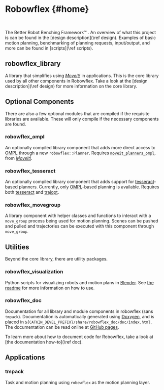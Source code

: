 # Robowflex {#home}

<i class="fas fa-dumbbell fa-3x"></i>&nbsp;&nbsp;<i class="fas fa-robot fa-3x"></i>&nbsp;&nbsp;<i class="fas fa-dumbbell fa-3x"></i>

The Better Robot Benching Framework™ .
An overview of what this project is can be found in the [design description](\ref design).
Examples of basic motion planning, benchmarking of planning requests, input/output, and more can be found in [scripts](\ref scripts).

## robowflex_library
A library that simplifies using [_MoveIt!_](https://github.com/ros-planning/moveit) in applications.
This is the core library used by all other components in Robowflex.
Take a look at the [design description](\ref design) for more information on the core library.

## Optional Components

There are also a few optional modules that are compiled if the requisite libraries are available. 
These will only compile if the necessary components are found.

### robowflex_ompl
An optionally compiled library component that adds more direct access to [OMPL](http://ompl.kavrakilab.org/) through a new `robowflex::Planner`.
Requires [`moveit_planners_ompl`](https://github.com/ros-planning/moveit/tree/kinetic-devel/moveit_planners/ompl), from [_MoveIt!_](https://github.com/ros-planning/moveit).

### robowflex_tesseract
An optionally compiled library component that adds support for [tesseract](https://github.com/ros-industrial-consortium/tesseract)-based planners.
Currently, only [OMPL](http://ompl.kavrakilab.org/)-based planning is available.
Requires both [tesseract](https://github.com/ros-industrial-consortium/tesseract) and [trajopt](https://github.com/ros-industrial-consortium/trajopt_ros).

### robowflex_movegroup
A library component with helper classes and functions to interact with a `move_group` process being used for motion planning.
Scenes can be pushed and pulled and trajectories can be executed with this component through `move_group`.

## Utilities

Beyond the core library, there are utility packages.

### robowflex_visualization
Python scripts for visualizing robots and motion plans in [Blender](https://www.blender.org/).
See [the readme](robowflex_visualization.html) for more information on how to use.

### robowflex_doc
Documentation for all library and module components in robowflex (sans `tmpack`).
Documentation is automatically generated using [Doxygen](http://www.stack.nl/~dimitri/doxygen/), and is placed in `${CATKIN_DEVEL_PREFIX}/share/robowflex_doc/doc/index.html`.
The documentation can be read online at [GitHub pages](https://kavrakilab.github.io/robowflex/).

To learn more about how to document code for Robowflex, take a look at [the documentation how-to](\ref doc).

## Applications

### tmpack
Task and motion planning using `robowflex` as the motion planning layer.

